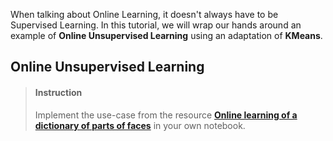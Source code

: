

When talking about Online Learning, it doesn't always have to be Supervised Learning. In this tutorial, we will wrap our hands around an example of **Online Unsupervised Learning** using an adaptation of **KMeans**.

## Online Unsupervised Learning


> #### Instruction
> Implement the use-case from the resource [**Online learning of a dictionary of parts of faces**](https://scikit-learn.org/stable/auto_examples/cluster/plot_dict_face_patches.html) in your own notebook.


